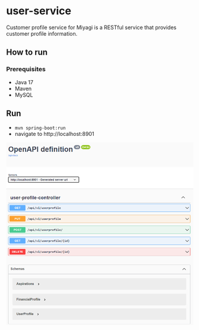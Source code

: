 # user-service
Customer profile service for Miyagi is a RESTful service that provides customer profile information.

## How to run
### Prerequisites
- Java 17
- Maven
- MySQL

## Run
- `mvn spring-boot:run`
- navigate to http://localhost:8901

![img.png](swagger-run.png)
